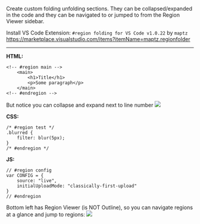 
Create custom folding unfolding sections. They can be collapsed/expanded in the code and they can be navigated to or jumped to from the Region Viewer sidebar.

Install VS Code Extension:
`#region folding for VS Code v1.0.22` by `maptz`
https://marketplace.visualstudio.com/items?itemName=maptz.regionfolder

---

**HTML:**
```
<!-- #region main -->
	<main>
		<h1>Title</h1>
		<p>Some paragraph</p>
	</main>
<!-- #endregion -->
```

But notice you can collapse and expand next to line number
![](https://i.imgur.com/VZb3ADd.png)


**CSS:**
```
/* #region test */
.blurred {
    filter: blur(5px);
}
/* #endregion */
```

**JS:**
```
// #region config
var CONFIG = {
    source: "live",
    initialUploadMode: "classically-first-upload"
}
// #endregion
```

Bottom left has Region Viewer (is NOT Outline), so you can navigate regions at a glance and jump to regions:
![](https://i.imgur.com/oxKPvnu.png)
